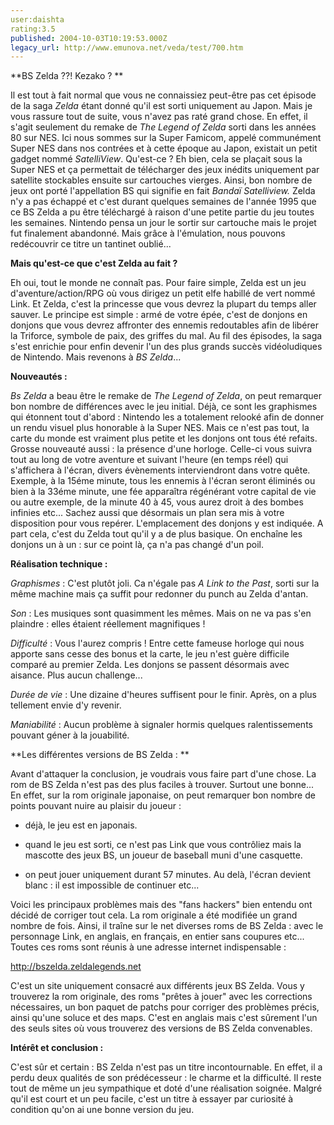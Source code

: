 ```yaml
---
user:daishta
rating:3.5
published: 2004-10-03T10:19:53.000Z
legacy_url: http://www.emunova.net/veda/test/700.htm
---
```

**BS Zelda ??! Kezako ? **  

  

Il est tout à fait normal que vous ne connaissiez peut-être pas cet épisode de la saga _Zelda_ étant donné qu'il est sorti uniquement au Japon. Mais je vous rassure tout de suite, vous n'avez pas raté grand chose. En effet, il s'agit seulement du remake de _The Legend of Zelda_ sorti dans les années 80 sur NES. Ici nous sommes sur la Super Famicom, appelé communément Super NES dans nos contrées et à cette époque au Japon, existait un petit gadget nommé _SatelliView_. Qu'est-ce ? Eh bien, cela se plaçait sous la Super NES et ça permettait de télécharger des jeux inédits uniquement par satellite stockables ensuite sur cartouches vierges. Ainsi, bon nombre de jeux ont porté l'appellation BS qui signifie en fait _Bandaï Satelliview._ Zelda n'y a pas échappé et c'est durant quelques semaines de l'année 1995 que ce BS Zelda a pu être téléchargé à raison d'une petite partie du jeu toutes les semaines. Nintendo pensa un jour le sortir sur cartouche mais le projet fut finalement abandonné. Mais grâce à l'émulation, nous pouvons redécouvrir ce titre un tantinet oublié...   

  

**Mais qu'est-ce que c'est Zelda au fait ?**  

  

Eh oui, tout le monde ne connaît pas. Pour faire simple, Zelda est un jeu d'aventure/action/RPG où vous dirigez un petit elfe habillé de vert nommé Link. Et Zelda, c'est la princesse que vous devrez la plupart du temps aller sauver. Le principe est simple : armé de votre épée, c'est de donjons en donjons que vous devrez affronter des ennemis redoutables afin de libérer la Triforce, symbole de paix, des griffes du mal. Au fil des épisodes, la saga s'est enrichie pour enfin devenir l'un des plus grands succès vidéoludiques de Nintendo. Mais revenons à _BS Zelda_...   

  

**Nouveautés :**  

  

_Bs Zelda_ a beau être le remake de _The Legend of Zelda_, on peut remarquer bon nombre de différences avec le jeu initial. Déjà, ce sont les graphismes qui étonnent tout d'abord : Nintendo les a totalement relooké afin de donner un rendu visuel plus honorable à la Super NES. Mais ce n'est pas tout, la carte du monde est vraiment plus petite et les donjons ont tous été refaits. Grosse nouveauté aussi : la présence d'une horloge. Celle-ci vous suivra tout au long de votre aventure et suivant l'heure (en temps réel) qui s'affichera à l'écran, divers évènements interviendront dans votre quête. Exemple, à la 15éme minute, tous les ennemis à l'écran seront éliminés ou bien à la 33éme minute, une fée apparaîtra régénérant votre capital de vie ou autre exemple, de la minute 40 à 45, vous aurez droit à des bombes infinies etc... Sachez aussi que désormais un plan sera mis à votre disposition pour vous repérer. L'emplacement des donjons y est indiquée. A part cela, c'est du Zelda tout qu'il y a de plus basique. On enchaîne les donjons un à un : sur ce point là, ça n'a pas changé d'un poil.  

  

**Réalisation technique :**   

  

_Graphismes_ : C'est plutôt joli. Ca n'égale pas _A Link to the Past_, sorti sur la même machine mais ça suffit pour redonner du punch au Zelda d'antan.   

_Son_ : Les musiques sont quasimment les mêmes. Mais on ne va pas s'en plaindre : elles étaient réellement magnifiques !  

_Difficulté_ : Vous l'aurez compris ! Entre cette fameuse horloge qui nous apporte sans cesse des bonus et la carte, le jeu n'est guère difficile comparé au premier Zelda. Les donjons se passent désormais avec aisance. Plus aucun challenge...  

_Durée de vie_ : Une dizaine d'heures suffisent pour le finir. Après, on a plus tellement envie d'y revenir.   

_Maniabilité_ : Aucun problème à signaler hormis quelques ralentissements pouvant géner à la jouabilité.   

  

**Les différentes versions de BS Zelda : **  

Avant d'attaquer la conclusion, je voudrais vous faire part d'une chose. La rom de BS Zelda n'est pas des plus faciles à trouver. Surtout une bonne... En effet, sur la rom originale japonaise, on peut remarquer bon nombre de points pouvant nuire au plaisir du joueur :  

- déjà, le jeu est en japonais.  

- quand le jeu est sorti, ce n'est pas Link que vous contrôliez mais la mascotte des jeux BS, un joueur de baseball muni d'une casquette.  

- on peut jouer uniquement durant 57 minutes. Au delà, l'écran devient blanc : il est impossible de continuer etc...  

Voici les principaux problèmes mais des "fans hackers" bien entendu ont décidé de corriger tout cela. La rom originale a été modifiée un grand nombre de fois. Ainsi, il traîne sur le net diverses roms de BS Zelda : avec le personnage Link, en anglais, en français, en entier sans coupures etc... Toutes ces roms sont réunis à une adresse internet indispensable :   

  

http://bszelda.zeldalegends.net  

  

C'est un site uniquement consacré aux différents jeux BS Zelda. Vous y trouverez la rom originale, des roms "prêtes à jouer" avec les corrections nécessaires, un bon paquet de patchs pour corriger des problèmes précis, ainsi qu'une soluce et des maps. C'est en anglais mais c'est sûrement l'un des seuls sites où vous trouverez des versions de BS Zelda convenables.  

  

**Intérêt et conclusion :**  

C'est sûr et certain : BS Zelda n'est pas un titre incontournable. En effet, il a perdu deux qualités de son prédécesseur : le charme et la difficulté. Il reste tout de même un jeu sympathique et doté d'une réalisation soignée. Malgré qu'il est court et un peu facile, c'est un titre à essayer par curiosité à condition qu'on ai une bonne version du jeu.